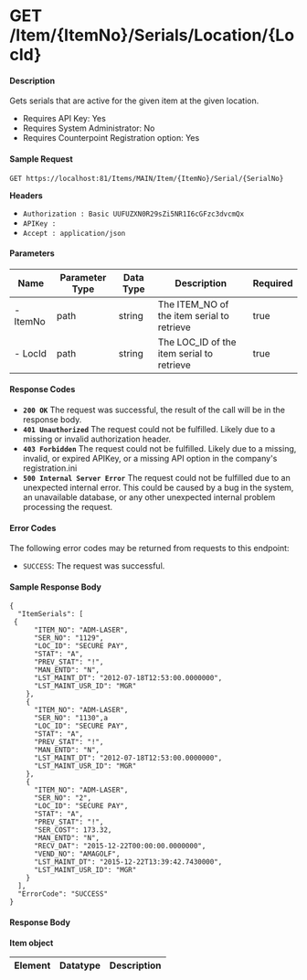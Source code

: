 
# GET /Item/{ItemNo}/Serials/Location/{LocId}

#### Description
Gets serials that are active for the given item at the given location.

- Requires API Key: Yes
- Requires System Administrator: No
- Requires Counterpoint Registration option: Yes

#### Sample Request

`GET https://localhost:81/Items/MAIN/Item/{ItemNo}/Serial/{SerialNo}`

**Headers**
- `Authorization : Basic UUFUZXN0R29sZi5NR1I6cGFzc3dvcmQx`
- `APIKey : `
- `Accept : application/json`

#### Parameters

Name | Parameter Type | Data Type | Description | Required
---- | -------------- | --------- | -------- | -----------
- ItemNo | path | string | The ITEM_NO of the item serial to retrieve | true
- LocId | path | string | The LOC_ID of the item serial to retrieve | true

#### Response Codes
- **<code>200 OK</code>** The request was successful, the result of the call will be in the response body.
- **<code>401 Unauthorized</code>** The request could not be fulfilled. Likely due to a missing or invalid authorization header.
- **<code>403 Forbidden</code>** The request could not be fulfilled. Likely due to a missing, invalid, or expired APIKey, or a missing API option in the company's registration.ini 
- **<code>500 Internal Server Error</code>** The request could not be fulfilled due to an unexpected internal error. This could be caused by a bug in the system, an unavailable database, or any other unexpected internal problem processing the request.
 
#### Error Codes
The following error codes may be returned from requests to this endpoint:
- `SUCCESS`: The request was successful.

#### Sample Response Body

```
{
  "ItemSerials": [
 {
      "ITEM_NO": "ADM-LASER",
      "SER_NO": "1129",
      "LOC_ID": "SECURE PAY",
      "STAT": "A",
      "PREV_STAT": "!",
      "MAN_ENTD": "N",
      "LST_MAINT_DT": "2012-07-18T12:53:00.0000000",
      "LST_MAINT_USR_ID": "MGR"
    },
    {
      "ITEM_NO": "ADM-LASER",
      "SER_NO": "1130",a
      "LOC_ID": "SECURE PAY",
      "STAT": "A",
      "PREV_STAT": "!",
      "MAN_ENTD": "N",
      "LST_MAINT_DT": "2012-07-18T12:53:00.0000000",
      "LST_MAINT_USR_ID": "MGR"
    },
    {
      "ITEM_NO": "ADM-LASER",
      "SER_NO": "2",
      "LOC_ID": "SECURE PAY",
      "STAT": "A",
      "PREV_STAT": "!",
      "SER_COST": 173.32,
      "MAN_ENTD": "N",
      "RECV_DAT": "2015-12-22T00:00:00.0000000",
      "VEND_NO": "AMAGOLF",
      "LST_MAINT_DT": "2015-12-22T13:39:42.7430000",
      "LST_MAINT_USR_ID": "MGR"
    }
  ],
  "ErrorCode": "SUCCESS"
}
```

#### Response Body

**Item object**

Element | Datatype | Description
------- | -------- | -----------
